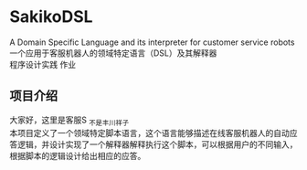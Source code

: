 # SakikoDSL
A Domain Specific Language and its interpreter for customer service robots  
一个应用于客服机器人的领域特定语言（DSL）及其解释器  
程序设计实践 作业  

## 项目介绍
大家好，这里是客服S <sub>不是丰川祥子</sub>  
本项目定义了一个领域特定脚本语言，这个语言能够描述在线客服机器人的自动应答逻辑，并设计实现了一个解释器解释执行这个脚本，可以根据用户的不同输入，根据脚本的逻辑设计给出相应的应答。  
